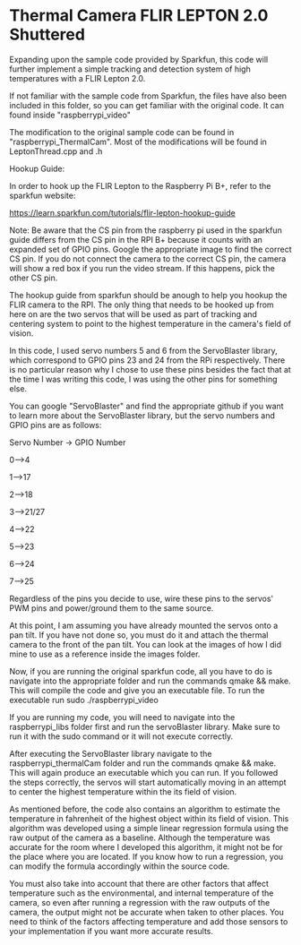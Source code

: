# Thermal Camera FLIR LEPTON 2.0 Shuttered

Expanding upon the sample code provided by Sparkfun, this code will further implement
a simple tracking and detection system of high temperatures with a FLIR Lepton 2.0.

If not familiar with the sample code from Sparkfun, the files have also been included in this
folder, so you can get familiar with the original code. It can found inside "raspberrypi_video"

The modification to the original sample code can be found in "raspberrypi_ThermalCam". Most of the modifications will be found in LeptonThread.cpp and .h

Hookup Guide:

In order to hook up the FLIR Lepton to the Raspberry Pi B+, refer to the sparkfun website:

https://learn.sparkfun.com/tutorials/flir-lepton-hookup-guide

Note: Be aware that the CS pin from the raspberry pi used in the sparkfun guide differs from the CS pin in the RPI B+ because it counts with an expanded set of GPIO pins. Google the appropriate image to find the correct CS pin. If you do not connect the camera to the correct CS pin, the camera will show a red box if you run the video stream. If this happens, pick the other CS pin.

The hookup guide from sparkfun should be anough to help you hookup the FLIR camera to the RPI.
The only thing that needs to be hooked up from here on are the two servos that will be used as part of tracking and centering system to point to the highest temperature in the camera's field of vision.

In this code, I used servo numbers 5 and 6 from the ServoBlaster library, which correspond to GPIO pins 23 and 24 from the RPi respectively. There is no particular reason why I chose to use these pins besides the fact that at the time I was writing this code, I was using the other pins for something else.

You can google "ServoBlaster" and find the appropriate github if you want to learn more about the ServoBlaster library, but the servo numbers and GPIO pins are as follows:

Servo Number -> GPIO Number

0-->4

1-->17

2-->18

3-->21/27

4-->22

5-->23

6-->24

7-->25

Regardless of the pins you decide to use, wire these pins to the servos' PWM pins and power/ground them to the same source.

At this point, I am assuming you have already mounted the servos onto a pan tilt. If you have not done so, you must do it and attach the thermal camera to the front of the pan tilt. You can look at the images of how I did mine to use as a reference inside the images folder.

Now, if you are running the original sparkfun code, all you have to do is navigate into the appropriate folder and run the commands qmake && make. This will compile the code and give you an executable file. To run the executable run sudo ./raspberrypi_video

If you are running my code, you will need to navigate into the raspberrypi_libs folder first and run the servoBlaster library. Make sure to run it with the sudo command or it will not execute correctly. 

After executing the ServoBlaster library navigate to the raspberrypi_thermalCam folder and run the commands qmake && make. This will again produce an executable which you can run. If you followed the steps correctly, the servos will start automatically moving in an attempt to center the highest temperature within the its field of vision.

As mentioned before, the code also contains an algorithm to estimate the temperature in fahrenheit of the highest object within its field of vision. This algorithm was developed using a simple linear regression formula using the raw output of the camera as a baseline. Although the temperature was accurate for the room where I developed this algorithm, it might not be for the place where you are located. If you know how to run a regression, you can modify the formula accordingly within the source code.

You must also take into account that there are other factors that affect temperature such as the environmental, and internal temperature of the camera, so even after running a regression with the raw outputs of the camera, the output might not be accurate when taken to other places. You need to think of the factors affecting temperature and add those sensors to your implementation if you want more accurate results.
